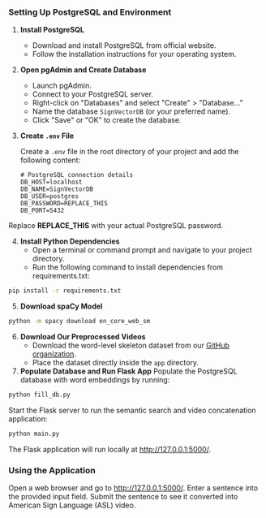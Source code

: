 ### Setting Up PostgreSQL and Environment

1. **Install PostgreSQL**

   - Download and install PostgreSQL from official website.
   - Follow the installation instructions for your operating system.

2. **Open pgAdmin and Create Database**

   - Launch pgAdmin.
   - Connect to your PostgreSQL server.
   - Right-click on "Databases" and select "Create" > "Database..."
   - Name the database `SignVectorDB` (or your preferred name).
   - Click "Save" or "OK" to create the database.

3. **Create `.env` File**

   Create a `.env` file in the root directory of your project and add the following content:
   ```dotenv
   # PostgreSQL connection details
   DB_HOST=localhost
   DB_NAME=SignVectorDB
   DB_USER=postgres
   DB_PASSWORD=REPLACE_THIS
   DB_PORT=5432

  Replace **REPLACE_THIS** with your actual PostgreSQL password.

4. **Install Python Dependencies**
   - Open a terminal or command prompt and navigate to your project directory.
   - Run the following command to install dependencies from requirements.txt:
  ```bash
  pip install -r requirements.txt
  ```
5. **Download spaCy Model**
```bash
python -m spacy download en_core_web_sm
```
6. **Download Our Preprocessed Videos**
   - Download the word-level skeleton dataset from our [GitHub organization](https://github.com/Wavely-project/text_to_sign/tree/main/videos).
   - Place the dataset directly inside the `app` directory.
7. **Populate Database and Run Flask App**
   Populate the PostgreSQL database with word embeddings by running:
```bash
python fill_db.py
```
Start the Flask server to run the semantic search and video concatenation application:
```bash
python main.py
```
The Flask application will run locally at http://127.0.0.1:5000/.

### Using the Application
  Open a web browser and go to http://127.0.0.1:5000/.
  Enter a sentence into the provided input field.
  Submit the sentence to see it converted into American Sign Language (ASL) video.

